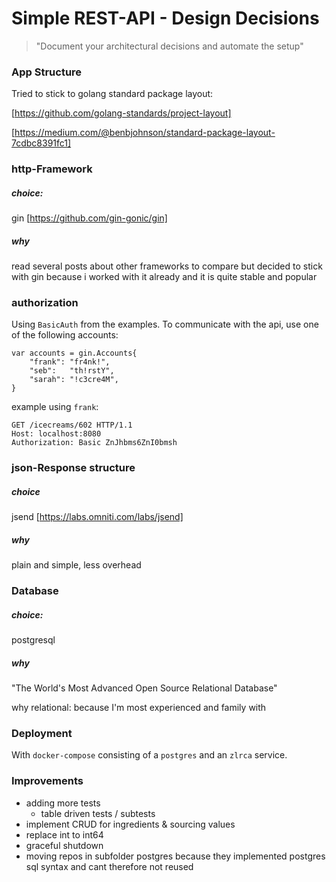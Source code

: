 # Simple REST-API  - Design Decisions
> "Document your architectural decisions and automate the setup" 

### App Structure
Tried to stick to golang standard package layout:

[https://github.com/golang-standards/project-layout]

[https://medium.com/@benbjohnson/standard-package-layout-7cdbc8391fc1]

### http-Framework
##### choice: 

gin [https://github.com/gin-gonic/gin]

##### why 
read several posts about other frameworks to compare but decided to stick with gin 
because i worked with it already and it is quite stable and popular

### authorization
Using `BasicAuth` from the examples. To communicate with the api, use one of the following accounts:
```
var accounts = gin.Accounts{
	"frank": "fr4nk!",
	"seb":   "th!rstY",
	"sarah": "!c3cre4M",
}
```
 example using `frank`:
 ```
 GET /icecreams/602 HTTP/1.1
 Host: localhost:8080
 Authorization: Basic ZnJhbms6ZnI0bmsh
 ```

### json-Response structure
##### choice
jsend [https://labs.omniti.com/labs/jsend]

##### why 
plain and simple, less overhead

### Database
##### choice: 
postgresql

##### why
"The World's Most Advanced Open Source Relational Database"

why relational: because I'm most experienced and family with

### Deployment
With `docker-compose` consisting of a `postgres` and an `zlrca` service.

### Improvements
- adding more tests
  - table driven tests / subtests
- implement CRUD for ingredients & sourcing values
- replace int to int64
- graceful shutdown
- moving repos in subfolder postgres because they implemented postgres sql syntax and cant therefore not reused



